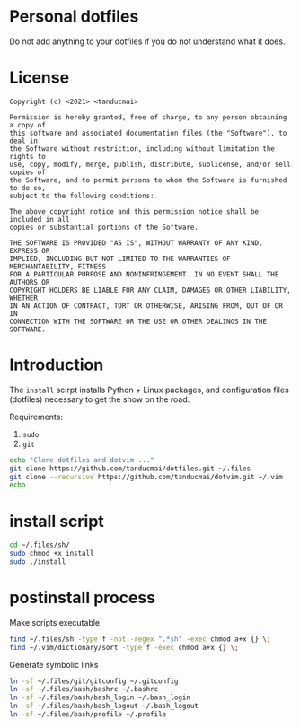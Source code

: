 # Personal dotfiles

Do not add anything to your dotfiles if you do not understand what it does.

# License

```text
Copyright (c) <2021> <tanducmai>

Permission is hereby granted, free of charge, to any person obtaining a copy of
this software and associated documentation files (the "Software"), to deal in
the Software without restriction, including without limitation the rights to
use, copy, modify, merge, publish, distribute, sublicense, and/or sell copies of
the Software, and to permit persons to whom the Software is furnished to do so,
subject to the following conditions:

The above copyright notice and this permission notice shall be included in all
copies or substantial portions of the Software.

THE SOFTWARE IS PROVIDED "AS IS", WITHOUT WARRANTY OF ANY KIND, EXPRESS OR
IMPLIED, INCLUDING BUT NOT LIMITED TO THE WARRANTIES OF MERCHANTABILITY, FITNESS
FOR A PARTICULAR PURPOSE AND NONINFRINGEMENT. IN NO EVENT SHALL THE AUTHORS OR
COPYRIGHT HOLDERS BE LIABLE FOR ANY CLAIM, DAMAGES OR OTHER LIABILITY, WHETHER
IN AN ACTION OF CONTRACT, TORT OR OTHERWISE, ARISING FROM, OUT OF OR IN
CONNECTION WITH THE SOFTWARE OR THE USE OR OTHER DEALINGS IN THE SOFTWARE.
```

# Introduction

The `install` scirpt installs Python + Linux packages, and configuration files
(dotfiles) necessary to get the show on the road.

Requirements:

1. `sudo`
1. `git`

```bash
echo "Clone dotfiles and dotvim ..."
git clone https://github.com/tanducmai/dotfiles.git ~/.files
git clone --recursive https://github.com/tanducmai/dotvim.git ~/.vim
echo
```

# install script

```bash
cd ~/.files/sh/
sudo chmod +x install
sudo ./install
```

# postinstall process

Make scripts executable

```bash
find ~/.files/sh -type f -not -regex ".*sh" -exec chmod a+x {} \;
find ~/.vim/dictionary/sort -type f -exec chmod a+x {} \;
```

Generate symbolic links

```bash
ln -sf ~/.files/git/gitconfig ~/.gitconfig
ln -sf ~/.files/bash/bashrc ~/.bashrc
ln -sf ~/.files/bash/bash_login ~/.bash_login
ln -sf ~/.files/bash/bash_logout ~/.bash_logout
ln -sf ~/.files/bash/profile ~/.profile
```
